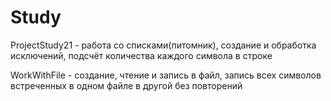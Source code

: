 # Study
ProjectStudy21 - работа со списками(питомник), создание и обработка исключений, подсчёт количества каждого символа в строке

WorkWithFile - создание, чтение и запись в файл, запись всех символов встреченных в одном файле в другой без повторений
